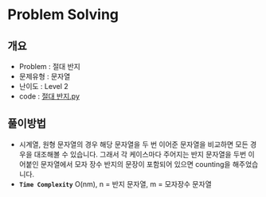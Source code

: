# Problem Solving

## 개요

- Problem : 절대 반지
- 문제유형 : 문자열
- 난이도 : Level 2
- code : [절대 반지.py](https://kdt-gitlab.elice.io/yjk5309/algorithm-study-02/-/blob/master/3주차/2021-01-09/정소원/절대%20반지.py)

## 풀이방법

- 시계열, 원형 문자열의 경우 해당 문자열을 두 번 이어준 문자열을 비교하면 모든 경우을 대조해볼 수 있습니다. 그래서 각 케이스마다 주어지는 반지 문자열을 두번 이어붙인 문자열에서 모자 장수 반지의 문장이 포함되어 있으면 counting을 해주었습니다.
- **`Time Complexity`** O(nm), n = 반지 문자열, m = 모자장수 문자열
